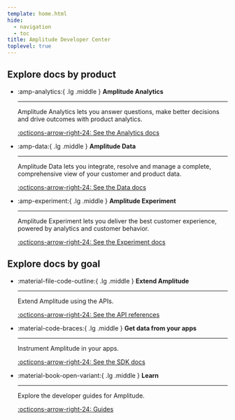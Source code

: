 ```yaml
---
template: home.html
hide:
  - navigation
  - toc
title: Amplitude Developer Center
toplevel: true
---
```


<!-- partially overridden by overrides/home.html -->

## Explore docs by product

<div class="grid cards" markdown>

- :amp-analytics:{ .lg .middle } __Amplitude Analytics__

    ---

    Amplitude Analytics lets you answer questions, make better decisions and drive outcomes with product analytics.

    [:octicons-arrow-right-24: See the Analytics docs](../analytics/)

- :amp-data:{ .lg .middle } __Amplitude Data__

    ---

    Amplitude Data lets you integrate, resolve and manage a complete, comprehensive view of your customer and product data. 

    [:octicons-arrow-right-24: See the Data docs](../data/)

- :amp-experiment:{ .lg .middle } __Amplitude Experiment__

    ---

    Amplitude Experiment lets you deliver the best customer experience, powered by analytics and customer behavior.

    [:octicons-arrow-right-24: See the Experiment docs](../experiment/)

</div>

## Explore docs by goal

<div class="grid cards" markdown>

- :material-file-code-outline:{ .lg .middle } __Extend Amplitude__

    ---

    Extend Amplitude using the APIs.

    [:octicons-arrow-right-24: See the API references](../analytics/apis/)

- :material-code-braces:{ .lg .middle } __Get data from your apps__

    ---

    Instrument Amplitude in your apps.

    [:octicons-arrow-right-24: See the SDK docs](../data/sdks/)

- :material-book-open-variant:{ .lg .middle } __Learn__

    ---

    Explore the developer guides for Amplitude.

    [:octicons-arrow-right-24: Guides](../guides/)

</div>